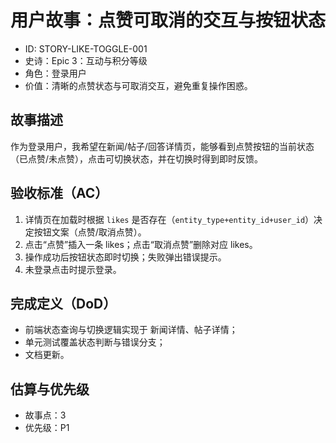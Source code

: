 # 用户故事：点赞可取消的交互与按钮状态

- ID: STORY-LIKE-TOGGLE-001
- 史诗：Epic 3：互动与积分等级
- 角色：登录用户
- 价值：清晰的点赞状态与可取消交互，避免重复操作困惑。

## 故事描述

作为登录用户，我希望在新闻/帖子/回答详情页，能够看到点赞按钮的当前状态（已点赞/未点赞），点击可切换状态，并在切换时得到即时反馈。

## 验收标准（AC）

1. 详情页在加载时根据 `likes` 是否存在（`entity_type+entity_id+user_id`）决定按钮文案（点赞/取消点赞）。
2. 点击“点赞”插入一条 likes；点击“取消点赞”删除对应 likes。
3. 操作成功后按钮状态即时切换；失败弹出错误提示。
4. 未登录点击时提示登录。

## 完成定义（DoD）

- 前端状态查询与切换逻辑实现于 新闻详情、帖子详情；
- 单元测试覆盖状态判断与错误分支；
- 文档更新。

## 估算与优先级

- 故事点：3
- 优先级：P1
